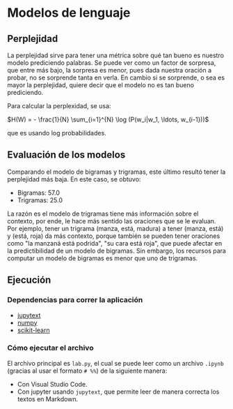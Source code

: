 # Modelos de lenguaje

## Perplejidad

La perplejidad sirve para tener una métrica sobre qué tan bueno es nuestro modelo prediciendo palabras. Se puede ver como un factor de sorpresa, que entre más bajo, la sorpresa es menor, pues dada nuestra oración a probar, no se sorprende tanta en verla. En cambio si se sorprende, o sea es mayor la perplejidad, quiere decir que el modelo no es tan bueno prediciendo. 

Para calcular la perplexidad, se usa:

$H(W) = - \frac{1}{N} \sum_{i=1}^{N} \log (P(w_i|w_1, \ldots, w_{i-1}))$

que es usando log probabilidades.

## Evaluación de los modelos

Comparando el modelo de bigramas y trigramas, este último resultó tener la perplejidad más baja. En este caso, se obtuvo:

- Bigramas:  57.0
- Trigramas:  25.0

La razón es el modelo de trigramas tiene más información sobre el contexto, por ende, le hace más sentido las oraciones que se le evaluan. Por ejemplo, tener un trigrama (manza, está, madura) a tener (manza, está) y (está, roja) da más contexto, porque también se pueden tener oraciones como "la manzaná está podrida", "su cara está roja", que puede afectar en la predictibilidad de un modelo de bigramas. Sin embargo, los recursos para computar un modelo de bigramas es menor que uno de trigramas.

## Ejecución

### Dependencias para correr la aplicación

- [jupytext](https://github.com/mwouts/jupytext)
- [numpy](https://numpy.org/install/)
- [scikit-learn](https://scikit-learn.org/stable/install.html)

### Cómo ejecutar el archivo

El archivo principal es `lab.py`, el cual se puede leer como un archivo `.ipynb` (gracias al usar el formato `# %%`) de la siguiente manera:

- Con Visual Studio Code.
- Con jupyter usando `jupytext`, que permite leer de manera correcta los textos en Markdown.
